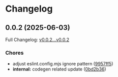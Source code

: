 # Changelog

## 0.0.2 (2025-06-03)

Full Changelog: [v0.0.2...v0.0.2](https://github.com/premAI-io/prem-ts-sdk/compare/v0.0.2...v0.0.2)

### Chores

* adjust eslint.config.mjs ignore pattern ([9957ff5](https://github.com/premAI-io/prem-ts-sdk/commit/9957ff5154c09b8ce616abb2d3b98abd23fd6be0))
* **internal:** codegen related update ([0bd2b36](https://github.com/premAI-io/prem-ts-sdk/commit/0bd2b36ad92c4756e9e974b3b09042f32c888e42))
